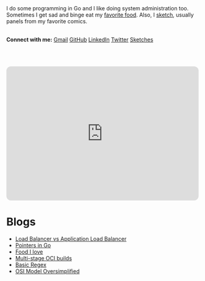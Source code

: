 <div class="index-container">

<div class="index-sidebar">
I do some programming in Go and I like doing system administration too. Sometimes I get sad and binge eat my <a href="./like-food.html">favorite food</a>. Also, I <a href="./sketches.html">sketch</a>, usually panels from my favorite comics.<br><br>

<b>Connect with me:</b>
<a href="mailto:mprasadme@gmail.com">Gmail</a>
<a href="https://github.com/snwzt">GitHub</a>
<a href="https://www.linkedin.com/in/mdehury">LinkedIn</a>
<a href="https://twitter.com/sloflayer">Twitter</a>
<a href="./sketches.html">Sketches</a>

<br><br>

<iframe style="border-radius:12px" src="https://open.spotify.com/embed/playlist/3VWmqPD3cThdZNR8RSjgMm?utm_source=generator" width="100%" height="352" frameBorder="0" allowfullscreen="" allow="autoplay; clipboard-write; encrypted-media; fullscreen; picture-in-picture" loading="lazy"></iframe>

</div>

<div class="index-main-content">

<h1>Blogs</h1>

<ul>
    <li><a href="./l4-l7-lb.html">Load Balancer vs Application Load Balancer</a></li>
    <li><a href="./ptr-go.html">Pointers in Go</a></li>
    <li><a href="./like-food.html">Food I love</a></li>
    <li><a href="./multi-stage-oci.html">Multi-stage OCI builds</a></li>
    <li><a href="./basic-regex.html">Basic Regex</a></li>
    <li><a href="./osi-model-oversimplified.html">OSI Model Oversimplified</a></li>
</ul>

</div>

</div>

<style>
.index-container {
    display: flex;
    flex-direction: row;
}

.index-sidebar {
    flex: 1;
    margin-right: 20px;
}

.index-main-content {
    flex: 1;
}

@media (max-width: 1000px) {
    .index-container {
        flex-direction: column;
    }

    .index-sidebar {
        margin-right: 0;
    }
}

</style>